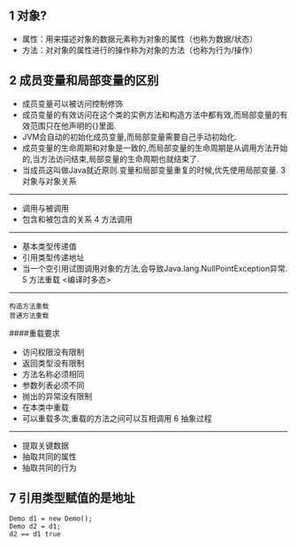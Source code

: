 1 对象?
--------------
* 属性：用来描述对象的数据元素称为对象的属性（也称为数据/状态）
* 方法：对对象的属性进行的操作称为对象的方法（也称为行为/操作）

2 成员变量和局部变量的区别
---------------------------
* 成员变量可以被访问控制修饰
* 成员变量的有效访问在这个类的实例方法和构造方法中都有效,而局部变量的有效范围只在他声明的{}里面.
* JVM会自动的初始化成员变量,而局部变量需要自己手动初始化.
* 成员变量的生命周期和对象是一致的,而局部变量的生命周期是从调用方法开始的,当方法访问结束,局部变量的生命周期也就结束了.
* 当成员这叫做Java就近原则.变量和局部变量重复的时候,优先使用局部变量.
3 对象与对象关系
-------------------
* 调用与被调用
* 包含和被包含的关系
4 方法调用
------------------
* 基本类型传递值
* 引用类型传递地址
* 当一个空引用试图调用对象的方法,会导致Java.lang.NullPointException异常.
5 方法重载 <编译时多态>
--------------------
	构造方法重载
	普通方法重载
####重载要求
* 访问权限没有限制
* 返回类型没有限制
* 方法名称必须相同
* 参数列表必须不同
* 抛出的异常没有限制
* 在本类中重载
* 可以重载多次,重载的方法之间可以互相调用
6 抽象过程
------------
* 提取关键数据
* 抽取共同的属性
* 抽取共同的行为

7 引用类型赋值的是地址
-------------------------
	Demo d1 = new Demo();
	Demo d2 = d1;
	d2 == d1 true
